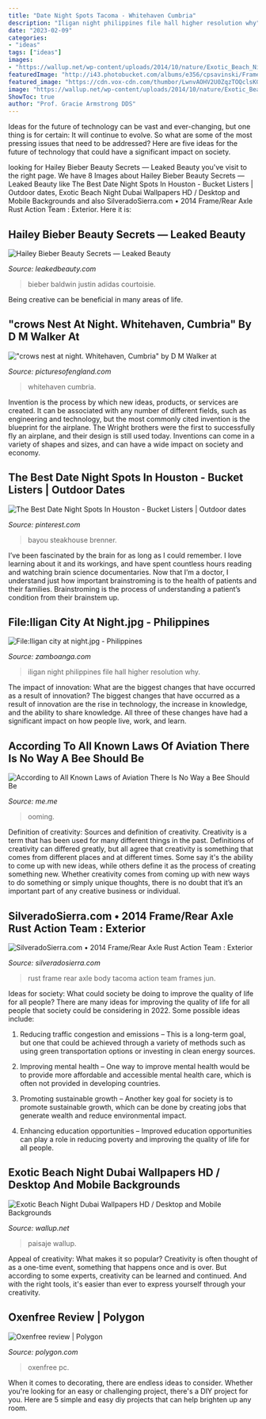 ```yaml
---
title: "Date Night Spots Tacoma - Whitehaven Cumbria"
description: "Iligan night philippines file hall higher resolution why"
date: "2023-02-09"
categories:
- "ideas"
tags: ["ideas"]
images:
- "https://wallup.net/wp-content/uploads/2014/10/nature/Exotic_Beach_Night_Dubai.jpg"
featuredImage: "http://i43.photobucket.com/albums/e356/cpsavinski/Frames/DSCF0405.jpg"
featured_image: "https://cdn.vox-cdn.com/thumbor/LwnvAOHV2U0ZqzTOQclsKGsotDk=/9x0:1929x1080/1600x900/cdn.vox-cdn.com/uploads/chorus_image/image/48570161/oxenfree-review-hero.0.0.png"
image: "https://wallup.net/wp-content/uploads/2014/10/nature/Exotic_Beach_Night_Dubai.jpg"
ShowToc: true
author: "Prof. Gracie Armstrong DDS"
---
```



Ideas for the future of technology can be vast and ever-changing, but one thing is for certain: It will continue to evolve. So what are some of the most pressing issues that need to be addressed? Here are five ideas for the future of technology that could have a significant impact on society.

	

		
looking for Hailey Bieber Beauty Secrets — Leaked Beauty you've visit to the right page. We have 8 Images about Hailey Bieber Beauty Secrets — Leaked Beauty like The Best Date Night Spots In Houston - Bucket Listers | Outdoor dates, Exotic Beach Night Dubai Wallpapers HD / Desktop and Mobile Backgrounds and also SilveradoSierra.com • 2014 Frame/Rear Axle Rust Action Team : Exterior. Here it is:
		
    
## Hailey Bieber Beauty Secrets — Leaked Beauty

<img loading=lazy src="https://leakedbeauty.com/wp-content/uploads/2020/07/Hailey-Bieber-in-floral-summer-dress-and-adidas-1.jpg" onerror="this.onerror=null;this.src='https://tse4.mm.bing.net/th?id=OIP.XHNmFAM-lYTfry3bomxNnwHaJQ&amp;pid=15.1';" alt="Hailey Bieber Beauty Secrets — Leaked Beauty">

_Source: leakedbeauty.com_

>bieber baldwin justin adidas courtoisie. 

	

Being creative can be beneficial in many areas of life.

    
## &quot;crows Nest At Night. Whitehaven, Cumbria&quot; By D M Walker At

<img loading=lazy src="https://www.picturesofengland.com/img/X/1034041.jpg" onerror="this.onerror=null;this.src='https://tse2.mm.bing.net/th?id=OIP.ArbQKEooh0gphbvYOuR8XQHaFj&amp;pid=15.1';" alt="&quot;crows nest at night. Whitehaven, Cumbria&quot; by D M Walker at">

_Source: picturesofengland.com_

>whitehaven cumbria. 

	

Invention is the process by which new ideas, products, or services are created. It can be associated with any number of different fields, such as engineering and technology, but the most commonly cited invention is the blueprint for the airplane. The Wright brothers were the first to successfully fly an airplane, and their design is still used today. Inventions can come in a variety of shapes and sizes, and can have a wide impact on society and economy.

    
## The Best Date Night Spots In Houston - Bucket Listers | Outdoor Dates

<img loading=lazy src="https://i.pinimg.com/736x/29/76/d3/2976d3656560136ba952f4a76e560dfd.jpg" onerror="this.onerror=null;this.src='https://tse1.mm.bing.net/th?id=OIP.ziQ0R4MI6lI2iExEEOwXpwHaFL&amp;pid=15.1';" alt="The Best Date Night Spots In Houston - Bucket Listers | Outdoor dates">

_Source: pinterest.com_

>bayou steakhouse brenner. 

	

I’ve been fascinated by the brain for as long as I could remember. I love learning about it and its workings, and have spent countless hours reading and watching brain science documentaries. Now that I’m a doctor, I understand just how important brainstroming is to the health of patients and their families. Brainstroming is the process of understanding a patient’s condition from their brainstem up.

    
## File:Iligan City At Night.jpg - Philippines

<img loading=lazy src="https://www.zamboanga.com/z/images/a/af/Iligan_city_at_night.jpg" onerror="this.onerror=null;this.src='https://tse3.mm.bing.net/th?id=OIP.bx1JwziM1xObTncbuWlmMAHaFE&amp;pid=15.1';" alt="File:Iligan city at night.jpg - Philippines">

_Source: zamboanga.com_

>iligan night philippines file hall higher resolution why. 

	

The impact of innovation: What are the biggest changes that have occurred as a result of innovation?
The biggest changes that have occurred as a result of innovation are the rise in technology, the increase in knowledge, and the ability to share knowledge. All three of these changes have had a significant impact on how people live, work, and learn.

    
## According To All Known Laws Of Aviation There Is No Way A Bee Should Be

<img loading=lazy src="https://pics.me.me/thumb_according-to-all-known-laws-of-aviation-there-is-no-64163268.png" onerror="this.onerror=null;this.src='https://tse4.mm.bing.net/th?id=OIP.7J7soJ7G8paFReBimnsxbgAAAA&amp;pid=15.1';" alt="According to All Known Laws of Aviation There Is No Way a Bee Should Be">

_Source: me.me_

>ooming. 

	

Definition of creativity: Sources and definition of creativity.
Creativity is a term that has been used for many different things in the past. Definitions of creativity can differed greatly, but all agree that creativity is something that comes from different places and at different times. Some say it's the ability to come up with new ideas, while others define it as the process of creating something new. Whether creativity comes from coming up with new ways to do something or simply unique thoughts, there is no doubt that it’s an important part of any creative business or individual.

    
## SilveradoSierra.com • 2014 Frame/Rear Axle Rust Action Team : Exterior

<img loading=lazy src="http://i43.photobucket.com/albums/e356/cpsavinski/Frames/DSCF0405.jpg" onerror="this.onerror=null;this.src='https://tse2.mm.bing.net/th?id=OIP.zoWU6-FLc4wNL02K4tSw6gHaFj&amp;pid=15.1';" alt="SilveradoSierra.com • 2014 Frame/Rear Axle Rust Action Team : Exterior">

_Source: silveradosierra.com_

>rust frame rear axle body tacoma action team frames jun. 

	

Ideas for society: What could society be doing to improve the quality of life for all people?
There are many ideas for improving the quality of life for all people that society could be considering in 2022. Some possible ideas include: 
1. Reducing traffic congestion and emissions – This is a long-term goal, but one that could be achieved through a variety of methods such as using green transportation options or investing in clean energy sources. 

2. Improving mental health – One way to improve mental health would be to provide more affordable and accessible mental health care, which is often not provided in developing countries. 

3. Promoting sustainable growth – Another key goal for society is to promote sustainable growth, which can be done by creating jobs that generate wealth and reduce environmental impact. 

4. Enhancing education opportunities – Improved education opportunities can play a role in reducing poverty and improving the quality of life for all people. 


    
## Exotic Beach Night Dubai Wallpapers HD / Desktop And Mobile Backgrounds

<img loading=lazy src="https://wallup.net/wp-content/uploads/2014/10/nature/Exotic_Beach_Night_Dubai.jpg" onerror="this.onerror=null;this.src='https://tse1.mm.bing.net/th?id=OIP.oIimvhJN_W7lZVGCc080ZAHaEo&amp;pid=15.1';" alt="Exotic Beach Night Dubai Wallpapers HD / Desktop and Mobile Backgrounds">

_Source: wallup.net_

>paisaje wallup. 

	

Appeal of creativity: What makes it so popular?
Creativity is often thought of as a one-time event, something that happens once and is over. But according to some experts, creativity can be learned and continued. And with the right tools, it's easier than ever to express yourself through your creativity.

    
## Oxenfree Review | Polygon

<img loading=lazy src="https://cdn.vox-cdn.com/thumbor/LwnvAOHV2U0ZqzTOQclsKGsotDk=/9x0:1929x1080/1600x900/cdn.vox-cdn.com/uploads/chorus_image/image/48570161/oxenfree-review-hero.0.0.png" onerror="this.onerror=null;this.src='https://tse2.mm.bing.net/th?id=OIP.5uDuGOJQtKf8HxfBhFebPgHaEK&amp;pid=15.1';" alt="Oxenfree review | Polygon">

_Source: polygon.com_

>oxenfree pc. 

	

When it comes to decorating, there are endless ideas to consider. Whether you're looking for an easy or challenging project, there's a DIY project for you. Here are 5 simple and easy diy projects that can help brighten up any room.

